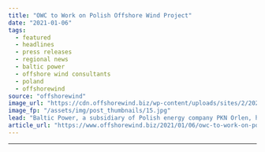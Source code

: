 ```yaml
---
title: "OWC to Work on Polish Offshore Wind Project"
date: "2021-01-06"
tags: 
  - featured
  - headlines
  - press releases
  - regional news
  - baltic power
  - offshore wind consultants
  - poland
  - offshorewind
source: "offshorewind"
image_url: "https://cdn.offshorewind.biz/wp-content/uploads/sites/2/2021/01/06091004/OWC-to-Work-on-Polish-Offshore-Wind-Project.jpg"
image_fp: "/assets/img/post_thumbnails/15.jpg"
lead: "Baltic Power, a subsidiary of Polish energy company PKN Orlen, has appointed Offshore Wind"
article_url: "https://www.offshorewind.biz/2021/01/06/owc-to-work-on-polish-offshore-wind-project/"
---
```


---

